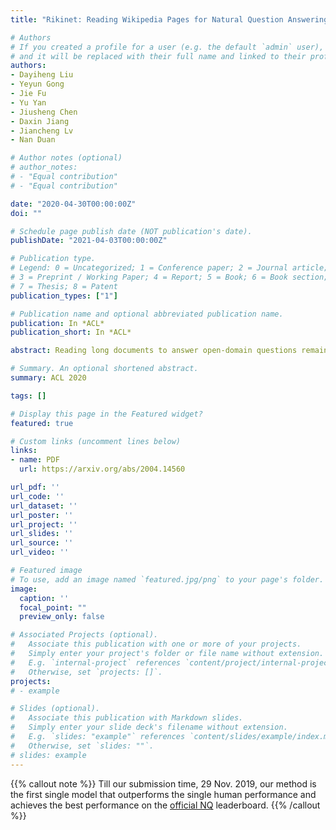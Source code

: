 ```yaml
---
title: "Rikinet: Reading Wikipedia Pages for Natural Question Answering"

# Authors
# If you created a profile for a user (e.g. the default `admin` user), write the username (folder name) here 
# and it will be replaced with their full name and linked to their profile.
authors:
- Dayiheng Liu
- Yeyun Gong
- Jie Fu
- Yu Yan
- Jiusheng Chen
- Daxin Jiang
- Jiancheng Lv
- Nan Duan

# Author notes (optional)
# author_notes:
# - "Equal contribution"
# - "Equal contribution"

date: "2020-04-30T00:00:00Z"
doi: ""

# Schedule page publish date (NOT publication's date).
publishDate: "2021-04-03T00:00:00Z"

# Publication type.
# Legend: 0 = Uncategorized; 1 = Conference paper; 2 = Journal article;
# 3 = Preprint / Working Paper; 4 = Report; 5 = Book; 6 = Book section;
# 7 = Thesis; 8 = Patent
publication_types: ["1"]

# Publication name and optional abbreviated publication name.
publication: In *ACL*
publication_short: In *ACL*

abstract: Reading long documents to answer open-domain questions remains challenging in natural language understanding. In this paper, we introduce a new model, called RikiNet, which reads Wikipedia pages for natural question answering. RikiNet contains a dynamic paragraph dual-attention reader and a multi-level cascaded answer predictor. The reader dynamically represents the document and question by utilizing a set of complementary attention mechanisms. The representations are then fed into the predictor to obtain the span of the short answer, the paragraph of the long answer, and the answer type in a cascaded manner. On the Natural Questions (NQ) dataset, a single RikiNet achieves 74.3 F1 and 57.9 F1 on long-answer and short-answer tasks. To our best knowledge, it is the first single model that outperforms the single human performance. Furthermore, an ensemble RikiNet obtains 76.1 F1 and 61.3 F1 on long-answer and short-answer tasks, achieving the best performance on the official NQ leaderboard

# Summary. An optional shortened abstract.
summary: ACL 2020

tags: []

# Display this page in the Featured widget?
featured: true

# Custom links (uncomment lines below)
links:
- name: PDF
  url: https://arxiv.org/abs/2004.14560

url_pdf: ''
url_code: ''
url_dataset: ''
url_poster: ''
url_project: ''
url_slides: ''
url_source: ''
url_video: ''

# Featured image
# To use, add an image named `featured.jpg/png` to your page's folder. 
image:
  caption: ''
  focal_point: ""
  preview_only: false

# Associated Projects (optional).
#   Associate this publication with one or more of your projects.
#   Simply enter your project's folder or file name without extension.
#   E.g. `internal-project` references `content/project/internal-project/index.md`.
#   Otherwise, set `projects: []`.
projects:
# - example

# Slides (optional).
#   Associate this publication with Markdown slides.
#   Simply enter your slide deck's filename without extension.
#   E.g. `slides: "example"` references `content/slides/example/index.md`.
#   Otherwise, set `slides: ""`.
# slides: example
---
```


{{% callout note %}}
Till our submission time, 29 Nov. 2019, our method is the first single model that outperforms the single human performance and achieves the best performance on the [official NQ](https://ai.google.com/research/NaturalQuestions/leaderboard) leaderboard. 
{{% /callout %}}

<!-- {{% callout note %}}
Create your slides in Markdown - click the *Slides* button to check out the example.
{{% /callout %}} -->

<!-- Supplementary notes can be added here, including [code, math, and images](https://wowchemy.com/docs/writing-markdown-latex/). -->
